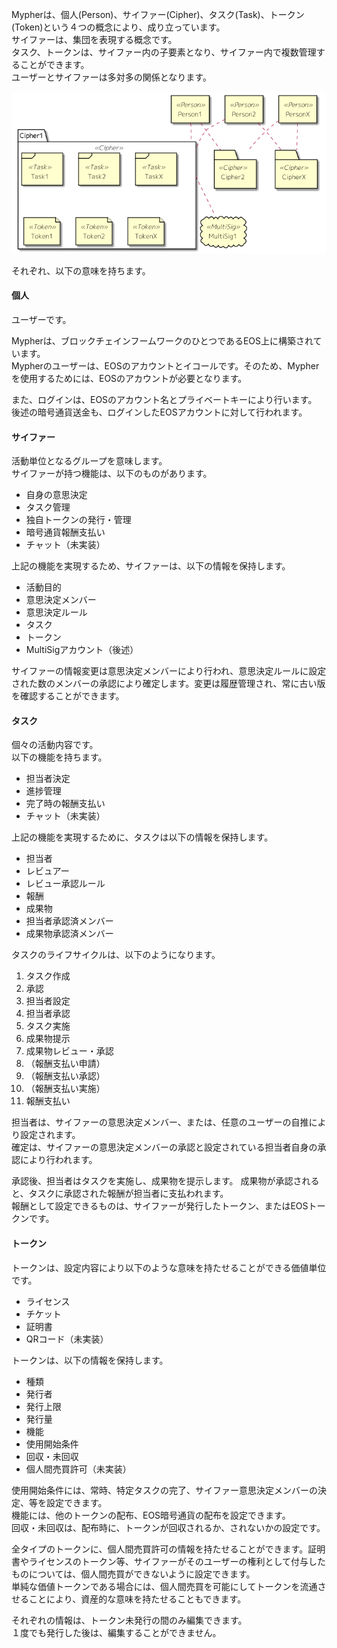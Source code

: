 Mypherは、個人(Person)、サイファー(Cipher)、タスク(Task)、トークン(Token)という４つの概念により、成り立っています。  
サイファーは、集団を表現する概念です。  
タスク、トークンは、サイファー内の子要素となり、サイファー内で複数管理することができます。  
ユーザーとサイファーは多対多の関係となります。  

![](img/structure.png)

それぞれ、以下の意味を持ちます。

#### 個人

ユーザーです。  

Mypherは、ブロックチェインフームワークのひとつであるEOS上に構築されています。  
Mypherのユーザーは、EOSのアカウントとイコールです。そのため、Mypherを使用するためには、EOSのアカウントが必要となります。  

また、ログインは、EOSのアカウント名とプライベートキーにより行います。  
後述の暗号通貨送金も、ログインしたEOSアカウントに対して行われます。  

#### サイファー

活動単位となるグループを意味します。  
サイファーが持つ機能は、以下のものがあります。  
* 自身の意思決定
* タスク管理
* 独自トークンの発行・管理
* 暗号通貨報酬支払い
* チャット（未実装）

上記の機能を実現するため、サイファーは、以下の情報を保持します。
* 活動目的
* 意思決定メンバー
* 意思決定ルール
* タスク
* トークン
* MultiSigアカウント（後述）

サイファーの情報変更は意思決定メンバーにより行われ、意思決定ルールに設定された数のメンバーの承認により確定します。変更は履歴管理され、常に古い版を確認することができます。

#### タスク

個々の活動内容です。  
以下の機能を持ちます。  
* 担当者決定
* 進捗管理
* 完了時の報酬支払い
* チャット（未実装）

上記の機能を実現するために、タスクは以下の情報を保持します。  
* 担当者
* レビュアー
* レビュー承認ルール
* 報酬
* 成果物
* 担当者承認済メンバー
* 成果物承認済メンバー

タスクのライフサイクルは、以下のようになります。

1. タスク作成
1. 承認
1. 担当者設定
1. 担当者承認
1. タスク実施
1. 成果物提示
1. 成果物レビュー・承認
1. （報酬支払い申請）
1. （報酬支払い承認）
1. （報酬支払い実施）
1. 報酬支払い

担当者は、サイファーの意思決定メンバー、または、任意のユーザーの自推により設定されます。   
確定は、サイファーの意思決定メンバーの承認と設定されている担当者自身の承認により行われます。  

承認後、担当者はタスクを実施し、成果物を提示します。 
成果物が承認されると、タスクに承認された報酬が担当者に支払われます。  
報酬として設定できるものは、サイファーが発行したトークン、またはEOSトークンです。

#### トークン

トークンは、設定内容により以下のような意味を持たせることができる価値単位です。
* ライセンス
* チケット
* 証明書
* QRコード（未実装）

トークンは、以下の情報を保持します。
* 種類
* 発行者
* 発行上限
* 発行量
* 機能
* 使用開始条件
* 回収・未回収
* 個人間売買許可（未実装）

使用開始条件には、常時、特定タスクの完了、サイファー意思決定メンバーの決定、等を設定できます。  
機能には、他のトークンの配布、EOS暗号通貨の配布を設定できます。  
回収・未回収は、配布時に、トークンが回収されるか、されないかの設定です。  

全タイプのトークンに、個人間売買許可の情報を持たせることができます。証明書やライセンスのトークン等、サイファーがそのユーザーの権利として付与したものについては、個人間売買ができないように設定できます。  
単純な価値トークンである場合には、個人間売買を可能にしてトークンを流通させることにより、資産的な意味を持たせることもできます。  

それぞれの情報は、トークン未発行の間のみ編集できます。  
１度でも発行した後は、編集することができません。

